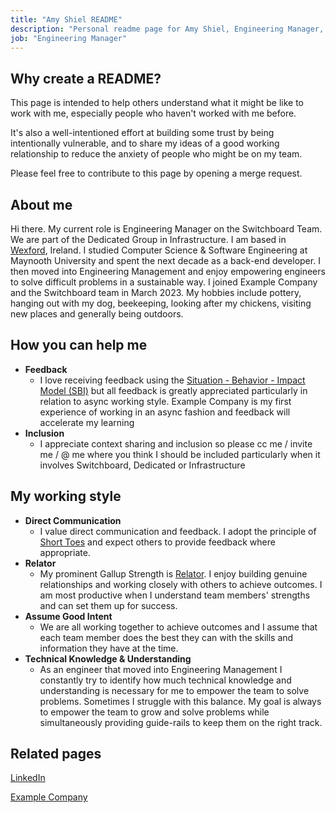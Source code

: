 ```yaml
---
title: "Amy Shiel README"
description: "Personal readme page for Amy Shiel, Engineering Manager, Example Company"
job: "Engineering Manager"
---
```


## Why create a README?

This page is intended to help others understand what it might be like to work with me, especially people who haven't worked with me before.

It's also a well-intentioned effort at building some trust by being intentionally vulnerable, and to share my ideas of a good working relationship to reduce the anxiety of people who might be on my team.

Please feel free to contribute to this page by opening a merge request.

## About me

Hi there. My current role is Engineering Manager on the Switchboard Team. We are part of the Dedicated Group in Infrastructure. I am based in [Wexford](https://www.google.com/maps/place/Rathrolan,+Coddstown,+Co.+Wexford/@52.1746812,-6.5276051,11.55z/data=!4m15!1m8!3m7!1s0x486818d03f73ed71:0xe152163313858141!2sRathrolan,+Coddstown,+Co.+Wexford!3b1!8m2!3d52.21915!4d-6.43845!16s%2Fg%2F119vqzwnh!3m5!1s0x486818d03f73ed71:0xe152163313858141!8m2!3d52.21915!4d-6.43845!16s%2Fg%2F119vqzwnh), Ireland. I studied Computer Science & Software Engineering at Maynooth University and spent the next decade as a back-end developer. I then moved into Engineering Management and enjoy empowering engineers to solve difficult problems in a sustainable way. I joined Example Company and the Switchboard team in March 2023. My hobbies include pottery, hanging out with my dog, beekeeping, looking after my chickens, visiting new places and generally being outdoors.

## How you can help me

- **Feedback**
  - I love receiving feedback using the [Situation - Behavior - Impact Model (SBI)](/handbook/people-group/guidance-on-feedback/#s-b-i-model) but all feedback is greatly appreciated particularly in relation to async working style. Example Company is my first experience of working in an async fashion and feedback will accelerate my learning
- **Inclusion**
  - I appreciate context sharing and inclusion so please cc me / invite me / @ me where you think I should be included particularly when it involves Switchboard, Dedicated or Infrastructure

## My working style

- **Direct Communication**
  - I value direct communication and feedback. I adopt the principle of [Short Toes](/teamops/everyone-contributes/#short-toes) and expect others to provide feedback where appropriate.
- **Relator**
  - My prominent Gallup Strength is [Relator](https://www.gallup.com/cliftonstrengths/en/252311/relator-theme.aspx). I enjoy building genuine relationships and working closely with others to achieve outcomes. I am most productive when I understand team members' strengths and can set them up for success.
- **Assume Good Intent**
  - We are all working together to achieve outcomes and I assume that each team member does the best they can with the skills and information they have at the time.
- **Technical Knowledge & Understanding**
  - As an engineer that moved into Engineering Management I constantly try to identify how much technical knowledge and understanding is necessary for me to empower the team to solve problems. Sometimes I struggle with this balance. My goal is always to empower the team to grow and solve problems while simultaneously providing guide-rails to keep them on the right track.

## Related pages

[LinkedIn](https://www.linkedin.com/in/amyshiel/)

[Example Company](https://example_company.com/ashiel)
